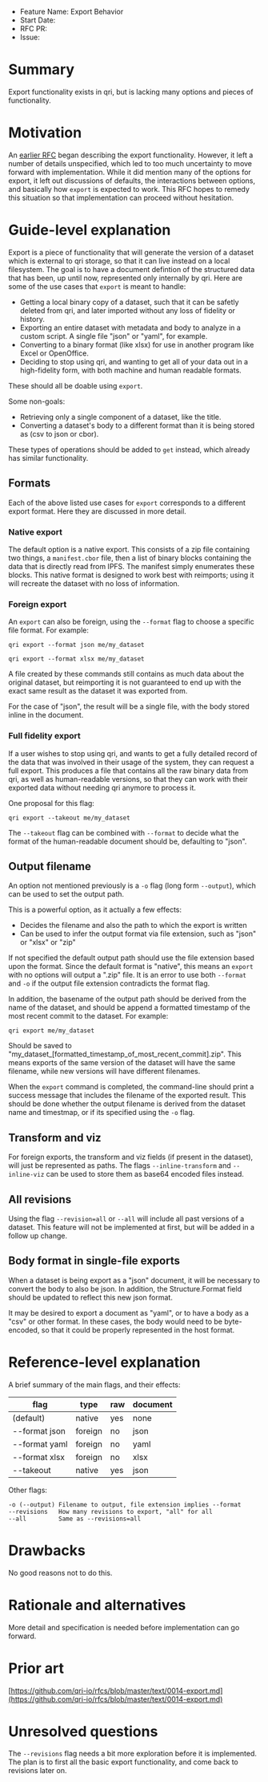 - Feature Name: Export Behavior
- Start Date: <!-- (fill me in with today's date, YYYY-MM-DD) -->
- RFC PR: <!-- (leave this empty) -->
- Issue: <!-- (leave this empty) -->

# Summary
[summary]: #summary

Export functionality exists in qri, but is lacking many options and pieces of functionality.

# Motivation
[motivation]: #motivation

An <a href="https://github.com/qri-io/rfcs/blob/master/text/0014-export.md">earlier RFC</a> began describing the export functionality. However, it left a number of details unspecified, which led to too much uncertainty to move forward with implementation. While it did mention many of the options for export, it left out discussions of defaults, the interactions between options, and basically how `export` is expected to work. This RFC hopes to remedy this situation so that implementation can proceed without hesitation.

# Guide-level explanation
[guide-level-explanation]: #guide-level-explanation

Export is a piece of functionality that will generate the version of a dataset which is external to qri storage, so that it can live instead on a local filesystem. The goal is to have a document defintion of the structured data that has been, up until now, represented only internally by qri. Here are some of the use cases that `export` is meant to handle:

* Getting a local binary copy of a dataset, such that it can be safetly deleted from qri, and later imported without any loss of fidelity or history.
* Exporting an entire dataset with metadata and body to analyze in a custom script. A single file "json" or "yaml", for example.
* Converting to a binary format (like xlsx) for use in another program like Excel or OpenOffice.
* Deciding to stop using qri, and wanting to get all of your data out in a high-fidelity form, with both machine and human readable formats.

These should all be doable using `export`.

Some non-goals:

* Retrieving only a single component of a dataset, like the title.
* Converting a dataset's body to a different format than it is being stored as (csv to json or cbor).

These types of operations should be added to `get` instead, which already has similar functionality.

## Formats

Each of the above listed use cases for `export` corresponds to a different export format. Here they are discussed in more detail.

### Native export

The default option is a native export. This consists of a zip file containing two things, a `manifest.cbor` file, then a list of binary blocks containing the data that is directly read from IPFS. The manifest simply enumerates these blocks. This native format is designed to work best with reimports; using it will recreate the dataset with no loss of information.

### Foreign export

An `export` can also be foreign, using the `--format` flag to choose a specific file format. For example:

```
qri export --format json me/my_dataset
```

```
qri export --format xlsx me/my_dataset
```

A file created by these commands still contains as much data about the original dataset, but reimporting it is not guaranteed to end up with the exact same result as the dataset it was exported from.

For the case of "json", the result will be a single file, with the body stored inline in the document.

### Full fidelity export

If a user wishes to stop using qri, and wants to get a fully detailed record of the data that was involved in their usage of the system, they can request a full export. This produces a file that contains all the raw binary data from qri, as well as human-readable versions, so that they can work with their exported data without needing qri anymore to process it.

One proposal for this flag:

```
qri export --takeout me/my_dataset
```

The `--takeout` flag can be combined with `--format` to decide what the format of the human-readable document should be, defaulting to "json".

## Output filename

An option not mentioned previously is a `-o` flag (long form `--output`), which can be used to set the output path.

This is a powerful option, as it actually a few effects:

* Decides the filename and also the path to which the export is written
* Can be used to infer the output format via file extension, such as "json" or "xlsx" or "zip"

If not specified the default output path should use the file extension based upon the format. Since the default format is "native", this means an `export` with no options will output a ".zip" file. It is an error to use both `--format` and `-o` if the output file extension contradicts the format flag.

In addition, the basename of the output path should be derived from the name of the dataset, and should be append a formatted timestamp of the most recent commit to the dataset. For example:
 
`qri export me/my_dataset`
 
Should be saved to "my_dataset_[formatted_timestamp_of_most_recent_commit].zip". This means exports of the same version of the dataset will have the same filename, while new versions will have different filenames.
 
When the `export` command is completed, the command-line should print a success message that includes the filename of the exported result. This should be done whether the output filename is derived from the dataset name and timestmap, or if its specified using the `-o` flag.

## Transform and viz

For foreign exports, the transform and viz fields (if present in the dataset), will just be represented as paths. The flags `--inline-transform` and `--inline-viz` can be used to store them as base64 encoded files instead.

## All revisions

Using the flag `--revision=all` or `--all` will include all past versions of a dataset. This feature will not be implemented at first, but will be added in a follow up change.

## Body format in single-file exports

When a dataset is being export as a "json" document, it will be necessary to convert the body to also be json. In addition, the Structure.Format field should be updated to reflect this new json format.

It may be desired to export a document as "yaml", or to have a body as a "csv" or other format. In these cases, the body would need to be byte-encoded, so that it could be properly represented in the host format.

# Reference-level explanation
[reference-level-explanation]: #reference-level-explanation

A brief summary of the main flags, and their effects:

| flag          | type    | raw   | document |
| ------------- | ------- | ----- | -------- |
| (default)     | native  | yes   | none     |
| --format json | foreign | no    | json     |
| --format yaml | foreign | no    | yaml     |
| --format xlsx | foreign | no    | xlsx     |
| --takeout     | native  | yes   | json     |

Other flags:

```
-o (--output) Filename to output, file extension implies --format
--revisions   How many revisions to export, "all" for all
--all         Same as --revisions=all
```

# Drawbacks
[drawbacks]: #drawbacks

No good reasons not to do this.

# Rationale and alternatives
[rationale-and-alternatives]: #rationale-and-alternatives

More detail and specification is needed before implementation can go forward.

# Prior art
[prior-art]: #prior-art

[https://github.com/qri-io/rfcs/blob/master/text/0014-export.md](https://github.com/qri-io/rfcs/blob/master/text/0014-export.md)

# Unresolved questions
[unresolved-questions]: #unresolved-questions

The `--revisions` flag needs a bit more exploration before it is implemented. The plan is to first all the basic export functionality, and come back to revisions later on.


